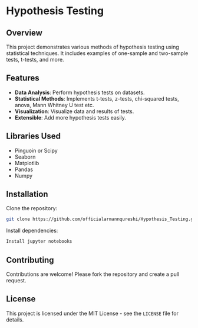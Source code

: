 
# Hypothesis Testing

## Overview
This project demonstrates various methods of hypothesis testing using statistical techniques. It includes examples of one-sample and two-sample tests, t-tests, and more.

## Features
- **Data Analysis**: Perform hypothesis tests on datasets.
- **Statistical Methods**: Implements t-tests, z-tests, chi-squared tests, anova, Mann Whitney U test etc. 
- **Visualization**: Visualize data and results of tests. 
- **Extensible**: Add more hypothesis tests easily.

## Libraries Used
- Pinguoin or Scipy
- Seaborn
- Matplotlib
- Pandas
- Numpy


## Installation
Clone the repository:

```bash
git clone https://github.com/officialarmannqureshi/Hypothesis_Testing.git
```

Install dependencies:

```bash
Install jupyter notebooks
```


## Contributing
Contributions are welcome! Please fork the repository and create a pull request.

## License
This project is licensed under the MIT License - see the `LICENSE` file for details.

